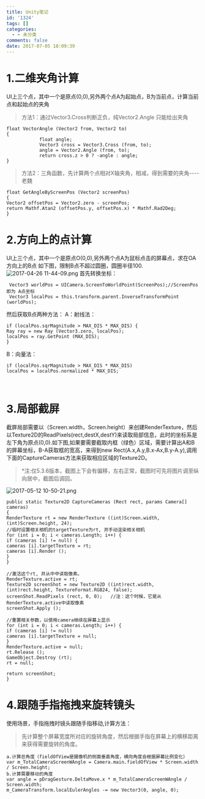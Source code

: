 ```yaml
---
title: Unity笔记
id: '1324'
tags: []
categories:
  - - 未分类
comments: false
date: 2017-07-05 18:09:39
---
```


# 1.二维夹角计算

UI上三个点，其中一个是原点(0,0),另外两个点A为起始点，B为当前点，计算当前点和起始点的夹角

> 方法1：通过Vector3.Cross判断正负，纯Vector2.Angle 只能给出夹角

```
float VectorAngle (Vector2 from, Vector2 to)
{
            float angle;
            Vector3 cross = Vector3.Cross (from, to);
            angle = Vector2.Angle (from, to);
            return cross.z > 0 ? -angle : angle;
}
```

> 方法2：三角函数，先计算两个点相对X轴夹角，相减，得到需要的夹角----老魏

```
float GetAngleByScreenPos (Vector2 screenPos)
{
Vector2 offsetPos = Vector2.zero - screenPos;
return Mathf.Atan2 (offsetPos.y, offsetPos.x) * Mathf.Rad2Deg;
}

```

# 2.方向上的点计算

UI上三个点，其中一个是原点O(0,0),另外两个点A为鼠标点击的屏幕点，求在OA方向上的B点 如下图，限制B点不超过圆圈，圆圈半径100. ![2017-04-26 11-44-09.png](https://attachments.tower.im/tower/16e0efe9f0eb464f97d5b1abfb4ea1a4?version=auto&filename=2017-04-26%2011-44-09.png) 首先转换坐标：

```
 Vector3 worldPos = UICamera.ScreenToWorldPoint(ScreenPos);//ScreenPos 即为 A点坐标
 Vector3 localPos = this.transform.parent.InverseTransformPoint (worldPos);
```

然后获取B点两种方法： A：射线法：

```
if (localPos.sqrMagnitude > MAX_DIS * MAX_DIS) {
Ray ray = new Ray (Vector3.zero, localPos);
localPos = ray.GetPoint (MAX_DIS);
}
```

B：向量法：

```
if (localPos.sqrMagnitude > MAX_DIS * MAX_DIS) 
localPos = localPos.normalized * MAX_DIS;

```

 

# 3.局部截屏

截屏局部需要以（Screen.width，Screen.height）来创建RenderTexture，然后以Texture2D的ReadPixels(rect,destX,destY)来读取局部信息，此时的坐标系是左下角为原点(0,0).如下图,如果要需要截取内框（绿色）区域，需要计算出A和B的屏幕坐标，B-A获取框的宽高，来得到new Rect(A.x,A.y,B.x-Ax,B.y-A.y),调用下面的CaptureCameras方法来获取相应区域的Texture2D。

> \*注:仅5.3.6版本，截图上下会有偏移，左右正常，截图时可先将图片调至纵向居中，截图后调回。

![2017-05-12 10-50-21.png](https://attachments.tower.im/tower/e32dcbdd44df46b399786637b4fa0e9a?version=auto&filename=2017-05-12%2010-50-21.png)

```
public static Texture2D CaptureCameras (Rect rect, params Camera[] cameras)
{
RenderTexture rt = new RenderTexture ((int)Screen.width, (int)Screen.height, 24);
//临时设置相关相机的targetTexture为rt, 并手动渲染相关相机
for (int i = 0; i < cameras.Length; i++) {
if (cameras [i] != null) {
cameras [i].targetTexture = rt;
cameras [i].Render ();
}
}

//激活这个rt, 并从中中读取像素。
RenderTexture.active = rt;
Texture2D screenShot = new Texture2D ((int)rect.width, (int)rect.height, TextureFormat.RGB24, false);
screenShot.ReadPixels (rect, 0, 0);   //注：这个时候，它是从RenderTexture.active中读取像素
screenShot.Apply ();

//重置相关参数，以使用camera继续在屏幕上显示
for (int i = 0; i < cameras.Length; i++) {
if (cameras [i] != null)
cameras [i].targetTexture = null;
}
RenderTexture.active = null;
rt.Release ();
GameObject.Destroy (rt);
rt = null;

return screenShot;
}

```

# 4.跟随手指拖拽来旋转镜头

使用场景，手指拖拽时镜头跟随手指移动,计算方法：

> 先计算整个屏幕宽度所对应的旋转角度，然后根据手指在屏幕上的横移距离来获得需要旋转的角度。

```
a.计算总角度（fieldOfView是摄像机的侧面垂直角度，横向角度会根据屏幕比例变化）
var m_TotalCameraScreenWAngle = Camera.main.fieldOfView * Screen.width / Screen.height;
b.计算需要移动的角度
var angle = pDragGesture.DeltaMove.x * m_TotalCameraScreenWAngle / Screen.width;
m_CameraTransform.localEulerAngles -= new Vector3(0, angle, 0);
```